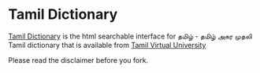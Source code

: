 Tamil Dictionary
================

<a href="http://rprabhu.github.io/TamilDictionary">Tamil Dictionary</a> is the html searchable interface for தமிழ் - தமிழ் அகர முதலி Tamil dictionary that
is available from <a href="http://www.tamilvu.org/library/dicIndex.htm" target="_blank">Tamil Virtual University</a> 

Please read the disclaimer before you fork.
